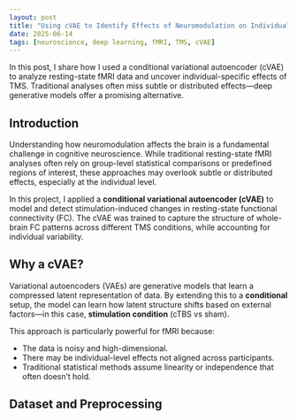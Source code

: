 ```yaml
---
layout: post
title: "Using cVAE to Identify Effects of Neuromodulation on Individuals"
date: 2025-06-14
tags: [neuroscience, deep learning, fMRI, TMS, cVAE]
---
```


In this post, I share how I used a conditional variational autoencoder (cVAE) to analyze resting-state fMRI data and uncover individual-specific effects of TMS. Traditional analyses often miss subtle or distributed effects—deep generative models offer a promising alternative.


## Introduction

Understanding how neuromodulation affects the brain is a fundamental challenge in cognitive neuroscience. While traditional resting-state fMRI analyses often rely on group-level statistical comparisons or predefined regions of interest, these approaches may overlook subtle or distributed effects, especially at the individual level.

In this project, I applied a **conditional variational autoencoder (cVAE)** to model and detect stimulation-induced changes in resting-state functional connectivity (FC). The cVAE was trained to capture the structure of whole-brain FC patterns across different TMS conditions, while accounting for individual variability.

## Why a cVAE?

Variational autoencoders (VAEs) are generative models that learn a compressed latent representation of data. By extending this to a **conditional** setup, the model can learn how latent structure shifts based on external factors—in this case, **stimulation condition** (cTBS vs sham).

This approach is particularly powerful for fMRI because:

- The data is noisy and high-dimensional.
- There may be individual-level effects not aligned across participants.
- Traditional statistical methods assume linearity or independence that often doesn’t hold.

## Dataset and Preprocessing

